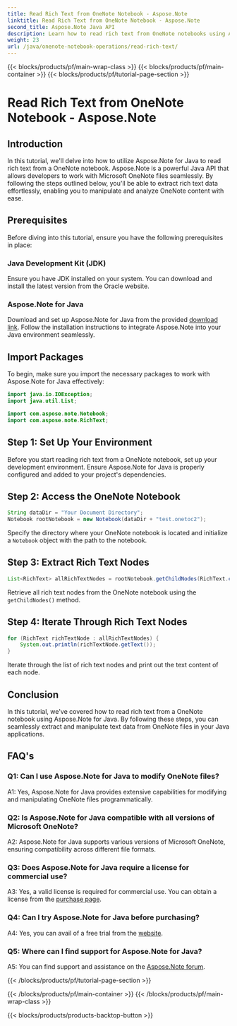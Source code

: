 ```yaml
---
title: Read Rich Text from OneNote Notebook - Aspose.Note
linktitle: Read Rich Text from OneNote Notebook - Aspose.Note
second_title: Aspose.Note Java API
description: Learn how to read rich text from OneNote notebooks using Aspose.Note for Java. Enhance your Java applications with seamless OneNote integration.
weight: 23
url: /java/onenote-notebook-operations/read-rich-text/
---
```


{{< blocks/products/pf/main-wrap-class >}}
{{< blocks/products/pf/main-container >}}
{{< blocks/products/pf/tutorial-page-section >}}

# Read Rich Text from OneNote Notebook - Aspose.Note

## Introduction

In this tutorial, we'll delve into how to utilize Aspose.Note for Java to read rich text from a OneNote notebook. Aspose.Note is a powerful Java API that allows developers to work with Microsoft OneNote files seamlessly. By following the steps outlined below, you'll be able to extract rich text data effortlessly, enabling you to manipulate and analyze OneNote content with ease.

## Prerequisites

Before diving into this tutorial, ensure you have the following prerequisites in place:

### Java Development Kit (JDK)

Ensure you have JDK installed on your system. You can download and install the latest version from the Oracle website.

### Aspose.Note for Java

Download and set up Aspose.Note for Java from the provided [download link](https://releases.aspose.com/note/java/). Follow the installation instructions to integrate Aspose.Note into your Java environment seamlessly.

## Import Packages

To begin, make sure you import the necessary packages to work with Aspose.Note for Java effectively:

```java
import java.io.IOException;
import java.util.List;

import com.aspose.note.Notebook;
import com.aspose.note.RichText;
```

## Step 1: Set Up Your Environment

Before you start reading rich text from a OneNote notebook, set up your development environment. Ensure Aspose.Note for Java is properly configured and added to your project's dependencies.

## Step 2: Access the OneNote Notebook

```java
String dataDir = "Your Document Directory";
Notebook rootNotebook = new Notebook(dataDir + "test.onetoc2");
```

Specify the directory where your OneNote notebook is located and initialize a `Notebook` object with the path to the notebook.

## Step 3: Extract Rich Text Nodes

```java
List<RichText> allRichTextNodes = rootNotebook.getChildNodes(RichText.class);
```

Retrieve all rich text nodes from the OneNote notebook using the `getChildNodes()` method.

## Step 4: Iterate Through Rich Text Nodes

```java
for (RichText richTextNode : allRichTextNodes) {
    System.out.println(richTextNode.getText());
}
```

Iterate through the list of rich text nodes and print out the text content of each node.

## Conclusion

In this tutorial, we've covered how to read rich text from a OneNote notebook using Aspose.Note for Java. By following these steps, you can seamlessly extract and manipulate text data from OneNote files in your Java applications.

## FAQ's

### Q1: Can I use Aspose.Note for Java to modify OneNote files?

A1: Yes, Aspose.Note for Java provides extensive capabilities for modifying and manipulating OneNote files programmatically.

### Q2: Is Aspose.Note for Java compatible with all versions of Microsoft OneNote?

A2: Aspose.Note for Java supports various versions of Microsoft OneNote, ensuring compatibility across different file formats.

### Q3: Does Aspose.Note for Java require a license for commercial use?

A3: Yes, a valid license is required for commercial use. You can obtain a license from the [purchase page](https://purchase.aspose.com/buy).

### Q4: Can I try Aspose.Note for Java before purchasing?

A4: Yes, you can avail of a free trial from the [website](https://releases.aspose.com/).

### Q5: Where can I find support for Aspose.Note for Java?

A5: You can find support and assistance on the [Aspose.Note forum](https://forum.aspose.com/c/note/28).

{{< /blocks/products/pf/tutorial-page-section >}}

{{< /blocks/products/pf/main-container >}}
{{< /blocks/products/pf/main-wrap-class >}}

{{< blocks/products/products-backtop-button >}}
